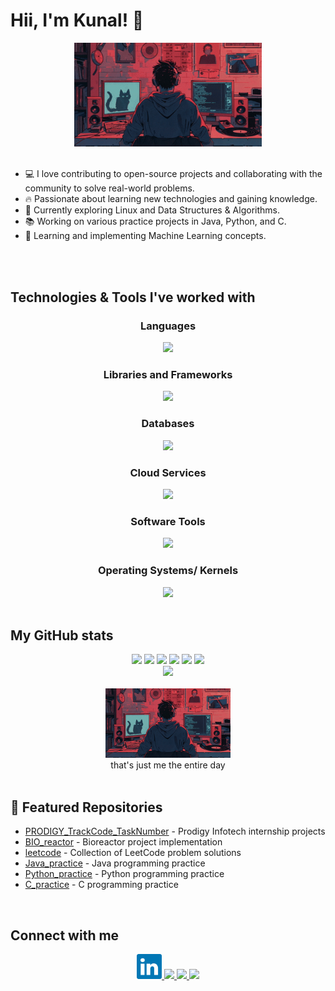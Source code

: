 # Hii, I'm Kunal! 👋

<div align="center">
  <img src="coder.gif" width="300"/>
</div>

<br/>

- 💻 I love contributing to open-source projects and collaborating with the community to solve real-world problems.
- 🔥 Passionate about learning new technologies and gaining knowledge.
- 🐧 Currently exploring Linux and Data Structures & Algorithms.
- 📚 Working on various practice projects in Java, Python, and C.
- 🌱 Learning and implementing Machine Learning concepts.

<br/>
<br/>

## Technologies & Tools I've worked with

<div align="center">

### Languages
  <a href="https://skillicons.dev">
      <img src="https://skillicons.dev/icons?i=java,python,c,cpp" />
  </a>
      
### Libraries and Frameworks
  <a href="https://skillicons.dev">
    <img src="https://skillicons.dev/icons?i=jupyter" />
  </a>

### Databases
  <a href="https://skillicons.dev">
    <img src="https://skillicons.dev/icons?i=mongo" />
  </a>

### Cloud Services
  <a href="https://skillicons.dev">
    <img src="https://skillicons.dev/icons?i=googlecloud" />
  </a>

### Software Tools
  <a href="https://skillicons.dev">
    <img src="https://skillicons.dev/icons?i=git,github,vscode,intellij" />
  </a>

### Operating Systems/ Kernels
<a href="https://skillicons.dev">
  <img src="https://skillicons.dev/icons?i=linux,windows,powershell" />
</a>

</div>
<br/>

## My GitHub stats

<div align="center">
  <img src="https://github-readme-activity-graph.vercel.app/graph?username=kunalsanga&theme=react-dark" width="700px">
  <img src="https://github-profile-summary-cards.vercel.app/api/cards/profile-details?username=kunalsanga&theme=radical" width="685px">
  <img src="https://github-profile-summary-cards.vercel.app/api/cards/repos-per-language?username=kunalsanga&theme=radical">
  <img src="https://github-profile-summary-cards.vercel.app/api/cards/most-commit-language?username=kunalsanga&theme=radical">
  <img src="https://github-profile-summary-cards.vercel.app/api/cards/stats?username=kunalsanga&theme=radical">
  <img src="https://github-profile-summary-cards.vercel.app/api/cards/productive-time?username=kunalsanga&theme=radical">
  <br/>
  <img src="https://komarev.com/ghpvc/?username=kunalsanga&style=for-the-badge&base=120">
</div>
<br/>

<div align="center">
  <img src="coder.gif" alt="literally me" width="200px">
  <br/>
  that's just me the entire day
</div>

<br/>

## 📂 Featured Repositories

- [PRODIGY_TrackCode_TaskNumber](https://github.com/kunalsanga/PRODIGY_TrackCode_TaskNumber) - Prodigy Infotech internship projects
- [BIO_reactor](https://github.com/kunalsanga/BIO_reactor) - Bioreactor project implementation
- [leetcode](https://github.com/kunalsanga/leetcode) - Collection of LeetCode problem solutions
- [Java_practice](https://github.com/kunalsanga/JAVA_practice) - Java programming practice
- [Python_practice](https://github.com/kunalsanga/Python_practice) - Python programming practice
- [C_practice](https://github.com/kunalsanga/C_practice) - C programming practice

<br/>

## Connect with me

<div align="center">
  <a href="https://www.linkedin.com/in/kunal-sanga-67323a285/">
    <img src="https://raw.githubusercontent.com/CLorant/readme-social-icons/main/large/filled/linkedin.svg" width="40"/>
  </a>
  <a href="https://www.instagram.com/kunal_sanga_/">
    <img src="https://img.shields.io/badge/Instagram-E4405F?style=for-the-badge&logo=instagram&logoColor=white" height="40"/>
  </a>
  <a href="https://leetcode.com/u/kunal_sanga_/">
    <img src="https://img.shields.io/badge/LeetCode-FFA116?style=for-the-badge&logo=LeetCode&logoColor=black" height="40"/>
  </a>
  <a href="https://www.codechef.com/users/kunalsanga07">
    <img src="https://img.shields.io/badge/CodeChef-%23964B00.svg?style=for-the-badge&logo=CodeChef&logoColor=white" height="40"/>
  </a>
</div> 
